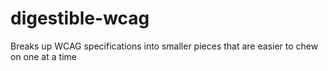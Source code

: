 # digestible-wcag
Breaks up WCAG specifications into smaller pieces that are easier to chew on one at a time
